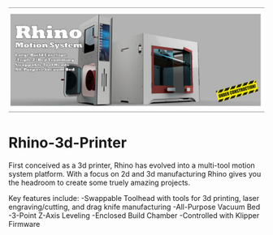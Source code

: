 ![Rhino Motion System](https://github.com/Makersmic/Rhino-3d-Printer/blob/main/Welcome%20Graphic.jpg)
# Rhino-3d-Printer
First conceived as a 3d printer, Rhino has evolved into a multi-tool motion system platform.  With a focus on 2d and 3d manufacturing Rhino gives you the headroom to create some truely amazing projects.  

Key features include:
  -Swappable Toolhead with tools for 3d printing, laser engraving/cutting, and drag knife manufacturing
  -All-Purpose Vacuum Bed
  -3-Point Z-Axis Leveling
  -Enclosed Build Chamber
  -Controlled with Klipper Firmware


